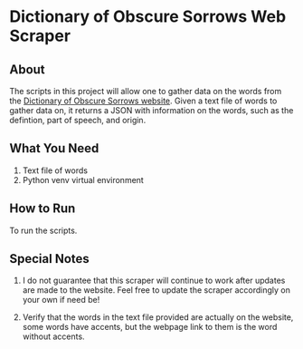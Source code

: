 # Dictionary of Obscure Sorrows Web Scraper

## About

The scripts in this project will allow one to gather data on the words from the [Dictionary of Obscure Sorrows website](https://www.thedictionaryofobscuresorrows.com/). Given a text file of words to gather data on, it returns a JSON with information on the words, such as the defintion, part of speech, and origin.

## What You Need

1. Text file of words
2. Python venv virtual environment

## How to Run

To run the scripts.

## Special Notes

1. I do not guarantee that this scraper will continue to work after updates are made to the website. Feel free to update the scraper accordingly on your own if need be!

2. Verify that the words in the text file provided are actually on the website, some words have accents, but the webpage link to them is the word without accents.
